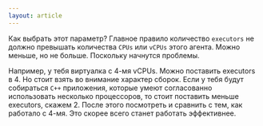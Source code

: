 ```yaml
---
layout: article
---
```

Как выбрать этот параметр? Главное правило количество `executors` не должно превышать количества `CPUs` или `vCPUs` этого агента. Можно меньше, но не больше. Поскольку начнутся проблемы.

Например, у тебя виртуалка с 4-мя vCPUs. Можно поставить executors в 4. Но стоит взять во внимание характер сборок. Если у тебя будут собираться `C++` приложения, которые умеют согласованно использовать несколько процессоров, то стоит поставить меньше executors, скажем 2. После этого посмотреть и сравнить с тем, как работало с 4-мя. Это скорее всего станет работать эффективнее.
